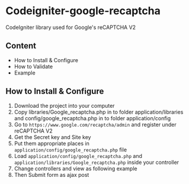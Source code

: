 # Codeigniter-google-recaptcha
CodeIgniter library used for Google's reCAPTCHA V2

## Content 
<ul>
  <li>How to Install & Configure</li>
  <li>How to Validate</li>
  <li>Example</li>
</ul>

## How to Install & Configure
<ol>
  <li>Download the project into your computer</li>
  <li>Copy libraries/Google_recaptcha.php in to folder application/libraries and config/google_recaptcha.php in to folder application/config</li>
  <li>Go to <code>https://www.google.com/recaptcha/admin</code> and register under reCAPTCHA V2 </li>
  <li>Get the Secret key and Site key</li>
  <li>Put them appropriate places in <code>application/config/google_recaptcha.php</code> file </li>
  <li>Load <code>application/config/google_recaptcha.php</code> and <code>application/libraries/Google_recaptcha.php</code> inside your controller </li>
  <li>Change controllers and view as following example
  </li>
  <li>Then Submit form as ajax post
  </li>
  
</ol>

